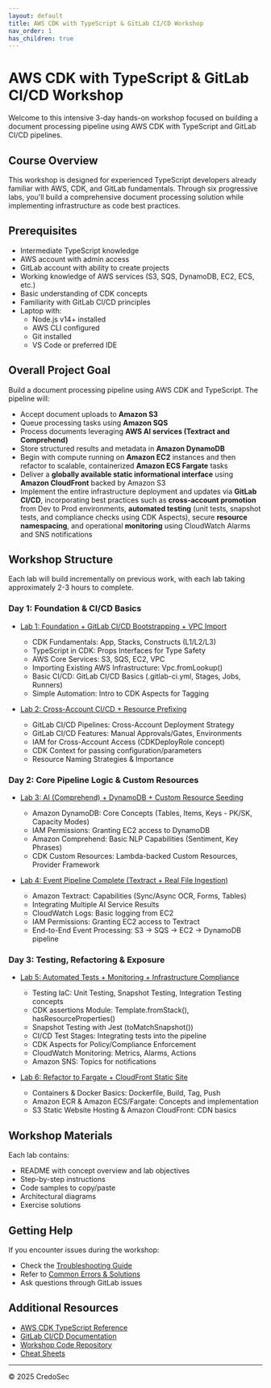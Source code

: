 ```yaml
---
layout: default
title: AWS CDK with TypeScript & GitLab CI/CD Workshop
nav_order: 1
has_children: true
---
```


# AWS CDK with TypeScript & GitLab CI/CD Workshop

Welcome to this intensive 3-day hands-on workshop focused on building a document processing pipeline using AWS CDK with TypeScript and GitLab CI/CD pipelines.

## Course Overview

This workshop is designed for experienced TypeScript developers already familiar with AWS, CDK, and GitLab fundamentals. Through six progressive labs, you'll build a comprehensive document processing solution while implementing infrastructure as code best practices.

## Prerequisites

- Intermediate TypeScript knowledge
- AWS account with admin access
- GitLab account with ability to create projects
- Working knowledge of AWS services (S3, SQS, DynamoDB, EC2, ECS, etc.)
- Basic understanding of CDK concepts
- Familiarity with GitLab CI/CD principles
- Laptop with:
  - Node.js v14+ installed
  - AWS CLI configured
  - Git installed
  - VS Code or preferred IDE

## Overall Project Goal

Build a document processing pipeline using AWS CDK and TypeScript. The pipeline will:
* Accept document uploads to **Amazon S3**
* Queue processing tasks using **Amazon SQS**
* Process documents leveraging **AWS AI services (Textract and Comprehend)**
* Store structured results and metadata in **Amazon DynamoDB**
* Begin with compute running on **Amazon EC2** instances and then refactor to scalable, containerized **Amazon ECS Fargate** tasks
* Deliver a **globally available static informational interface** using **Amazon CloudFront** backed by Amazon S3
* Implement the entire infrastructure deployment and updates via **GitLab CI/CD**, incorporating best practices such as **cross-account promotion** from Dev to Prod environments, **automated testing** (unit tests, snapshot tests, and compliance checks using CDK Aspects), secure **resource namespacing**, and operational **monitoring** using CloudWatch Alarms and SNS notifications

## Workshop Structure

Each lab will build incrementally on previous work, with each lab taking approximately 2-3 hours to complete.

### Day 1: Foundation & CI/CD Basics

- [Lab 1: Foundation + GitLab CI/CD Bootstrapping + VPC Import](./lab-1/README.md)
  - CDK Fundamentals: App, Stacks, Constructs (L1/L2/L3)
  - TypeScript in CDK: Props Interfaces for Type Safety
  - AWS Core Services: S3, SQS, EC2, VPC
  - Importing Existing AWS Infrastructure: Vpc.fromLookup()
  - Basic CI/CD: GitLab CI/CD Basics (.gitlab-ci.yml, Stages, Jobs, Runners)
  - Simple Automation: Intro to CDK Aspects for Tagging

- [Lab 2: Cross-Account CI/CD + Resource Prefixing](./lab-2/README.md)
  - GitLab CI/CD Pipelines: Cross-Account Deployment Strategy
  - GitLab CI/CD Features: Manual Approvals/Gates, Environments
  - IAM for Cross-Account Access (CDKDeployRole concept)
  - CDK Context for passing configuration/parameters
  - Resource Naming Strategies & Importance

### Day 2: Core Pipeline Logic & Custom Resources

- [Lab 3: AI (Comprehend) + DynamoDB + Custom Resource Seeding](./lab-3/README.md)
  - Amazon DynamoDB: Core Concepts (Tables, Items, Keys - PK/SK, Capacity Modes)
  - IAM Permissions: Granting EC2 access to DynamoDB
  - Amazon Comprehend: Basic NLP Capabilities (Sentiment, Key Phrases)
  - CDK Custom Resources: Lambda-backed Custom Resources, Provider Framework

- [Lab 4: Event Pipeline Complete (Textract + Real File Ingestion)](./lab-4/README.md)
  - Amazon Textract: Capabilities (Sync/Async OCR, Forms, Tables)
  - Integrating Multiple AI Service Results
  - CloudWatch Logs: Basic logging from EC2
  - IAM Permissions: Granting EC2 access to Textract
  - End-to-End Event Processing: S3 → SQS → EC2 → DynamoDB pipeline

### Day 3: Testing, Refactoring & Exposure

- [Lab 5: Automated Tests + Monitoring + Infrastructure Compliance](./lab-5/README.md)
  - Testing IaC: Unit Testing, Snapshot Testing, Integration Testing concepts
  - CDK assertions Module: Template.fromStack(), hasResourceProperties()
  - Snapshot Testing with Jest (toMatchSnapshot())
  - CI/CD Test Stages: Integrating tests into the pipeline
  - CDK Aspects for Policy/Compliance Enforcement
  - CloudWatch Monitoring: Metrics, Alarms, Actions
  - Amazon SNS: Topics for notifications

- [Lab 6: Refactor to Fargate + CloudFront Static Site](./lab-6/README.md)
  - Containers & Docker Basics: Dockerfile, Build, Tag, Push
  - Amazon ECR & Amazon ECS/Fargate: Concepts and implementation
  - S3 Static Website Hosting & Amazon CloudFront: CDN basics

## Workshop Materials

Each lab contains:
- README with concept overview and lab objectives
- Step-by-step instructions
- Code samples to copy/paste
- Architectural diagrams
- Exercise solutions

## Getting Help

If you encounter issues during the workshop:
- Check the [Troubleshooting Guide](./resources/troubleshooting.md)
- Refer to [Common Errors & Solutions](./resources/common-errors.md)
- Ask questions through GitLab issues

## Additional Resources

- [AWS CDK TypeScript Reference](https://docs.aws.amazon.com/cdk/api/latest/typescript/api/index.html)
- [GitLab CI/CD Documentation](https://docs.gitlab.com/ee/ci/)
- [Workshop Code Repository](https://github.com/tlaskowsky/cdk-gitlab-3day-workshop)
- [Cheat Sheets](./resources/cheatsheets/README.md)

---

© 2025 CredoSec